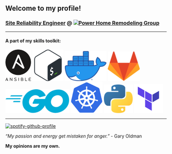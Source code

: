 ## Welcome to my profile!
### [Site Reliability Engineer](https://opensource.com/article/18/10/what-site-reliability-engineer) @ [![Power Home Remodeling Group](https://github.com/L30Bola/L30Bola/blob/master/img/power-logo.gif)](https://powerhrg.com/)

---

#### A part of my skills toolkit:

<a href="https://docs.ansible.com/ansible/latest/index.html"><img src="https://github.com/L30Bola/L30Bola/blob/master/img/ansible.svg" alt="Ansible" width="80"/></a>
<a href="https://www.gnu.org/software/bash/manual/bash.html#What-is-Bash_003f"><img src="https://github.com/L30Bola/L30Bola/blob/master/img/bash.svg" alt="Bash - Bourne Again SHell" width="98"/></a>
<a href="https://docs.docker.com/get-started/overview/"><img src="https://github.com/L30Bola/L30Bola/blob/master/img/docker.png" alt="Docker" width="130"/></a>
<a href="https://about.gitlab.com/what-is-gitlab/"><img src="https://github.com/L30Bola/L30Bola/blob/master/img/gitlab.svg" alt="GitLab" width="100"/></a>
<a href="https://golang.org/project/"><img src="https://github.com/L30Bola/L30Bola/blob/master/img/go.svg" alt="Golang" width="200"/></a>
<a href="https://kubernetes.io/docs/concepts/overview/what-is-kubernetes/"><img src="https://github.com/L30Bola/L30Bola/blob/master/img/k8s.svg" alt="k8s - Kubernetes" width="100"/></a>
<a href="https://www.python.org/doc/essays/blurb/"><img src="https://github.com/L30Bola/L30Bola/blob/master/img/python.svg" alt="Python" width="90"/></a>
<a href="https://www.terraform.io/intro/index.html"><img src="https://github.com/L30Bola/L30Bola/blob/master/img/terraform.png" alt="Terraform" width="90"/></a>

---

[![spotify-github-profile](https://spotify-github-profile.vercel.app/api/view?uid=l30bola)](https://github.com/kittinan/spotify-github-profile)

*“My passion and energy get mistaken for anger.”* - Gary Oldman

**My opinions are my own.**
<!--
**L30Bola/L30Bola** is a ✨ _special_ ✨ repository because its `README.md` (this file) appears on your GitHub profile.

Here are some ideas to get you started:

- 🔭 I’m currently working on ...
- 🌱 I’m currently learning ...
- 👯 I’m looking to collaborate on ...
- 🤔 I’m looking for help with ...
- 💬 Ask me about ...
- 📫 How to reach me: ...
- 😄 Pronouns: ...
- ⚡ Fun fact: ...
-->
